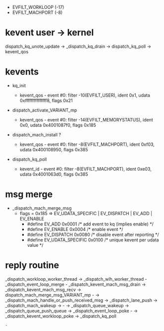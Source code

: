 - EVFILT_WORKLOOP (-17)
- EVFILT_MACHPORT (-8)

# kevent user -> kernel
dispatch_kq_unote_update -> _dispatch_kq_drain -> dispatch_kq_poll -> kevent_qos

# kevents
- kq_init
    - kevent_qos - event #0: filter -10(EVFILT_USER), ident 0x1, udata 0xfffffffffffffff8, flags 0x21

- dispatch_activate_VARIANT_mp
    - kevent_qos - event #0: filter -14(EVFILT_MEMORYSTATUS), ident 0x0, udata 0x4001087f0, flags 0x185

- dispatch_mach_install ?
    - kevent_qos - event #0: filter -8(EVFILT_MACHPORT), ident 0xf03, udata 0x400108950, flags 0x385

- dispatch_kq_poll
    - kevent_id  - event #0: filter -8(EVFILT_MACHPORT), ident 0xe03, udata 0x4001063d0, flags 0x385


# msg merge
- _dispatch_mach_merge_msg
    - flags = 0x185 => EV_UDATA_SPECIFIC | EV_DISPATCH | EV_ADD | EV_ENABLE
        - #define EV_ADD              0x0001      /* add event to kq (implies enable) */
        - #define EV_ENABLE           0x0004      /* enable event */
        - #define EV_DISPATCH         0x0080      /* disable event after reporting */
        - #define EV_UDATA_SPECIFIC   0x0100      /* unique kevent per udata value */

# reply routine
_dispatch_workloop_worker_thread -> _dispatch_wlh_worker_thread
    - _dispatch_event_loop_merge
        - _dispatch_kevent_mach_msg_drain -> _dispatch_kevent_mach_msg_recv -> dispatch_mach_merge_msg_VARIANT_mp
        - -> _dispatch_mach_handle_or_push_received_msg -> _dispatch_lane_push -> _dispatch_mach_wakeup ->
        - -> _dispatch_queue_wakeup -> _dispatch_queue_push_queue -> _dispatch_event_loop_poke
        - -> _dispatch_kevent_workloop_poke -> _dispatch_kq_poll

    - 



